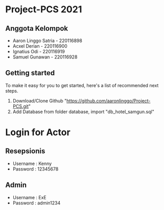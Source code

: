 # Project-PCS 2021

## Anggota Kelompok
* Aaron Linggo Satria - 220116898
* Acxel Derian - 220116900
* Ignatius Odi - 220116919
* Samuel Gunawan - 220116928

## Getting started

To make it easy for you to get started, here's a list of recommended next steps.

1. Download/Clone Github "https://github.com/aaronlinggo/Project-PCS.git"
2. Add Database from folder database, import "db_hotel_samgun.sql"

# Login for Actor

## Resepsionis
* Username : Kenny
* Password : 12345678

## Admin
* Username : ExE
* Password : admin1234
